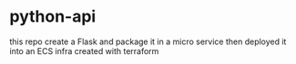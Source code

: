 # python-api
this repo create a Flask and package it in a micro service  then deployed it into an ECS infra created with terraform
